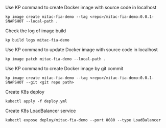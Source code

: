 

Use KP command to create Docker image with source code in localhost
```
kp image create mitac-fia-demo --tag <repo>/mitac-fia-demo:0.0.1-SNAPSHOT --local-path .
```

Check the log of image build
```
kp build logs mitac-fia-demo
```

Use KP command to update Docker image with source code in localhost
```
kp image patch mitac-fia-demo --local-path .
```

Use KP command to create Docker image by git commit 
```
kp image create mitac-fia-demo --tag <repo>/mitac-fia-demo:0.0.1-SNAPSHOT --git <git repo path>
```

Create K8s deploy 
```
kubectl apply -f deploy.yml
```

Create K8s LoadBalancer service
```
kubectl expose deploy/mitac-fia-demo --port 8080 --type LoadBalancer
```